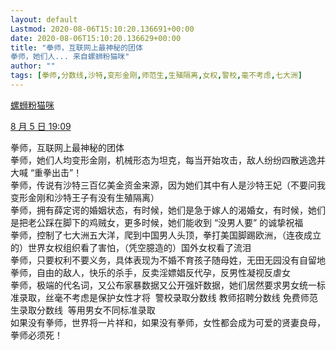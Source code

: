 ```yaml
---
layout: default
Lastmod: 2020-08-06T15:10:20.136691+00:00
date: 2020-08-06T15:10:20.136629+00:00
title: "拳师，互联网上最神秘的团体
拳师，她们人... 来自螺蛳粉猫咪"
author: ""
tags: [拳师,分数线,沙特,变形金刚,师范生,生殖隔离,女权,警校,毫不考虑,七大洲]
---
```


[螺蛳粉猫咪](https://weibo.com/u/7457849135)

[8 月 5 日 19:09](https://www.weibo.com/7457849135/Jex8byNb6?from=page_1005057457849135_profile&wvr=6&mod=weibotime "2020-08-05 19:09")

拳师，互联网上最神秘的团体  
拳师，她们人均变形金刚，机械形态为坦克，每当开始攻击，敌人纷纷四散逃逸并大喊 “重拳出击”！  
拳师，传说有沙特三百亿美金资金来源，因为她们其中有人是沙特王妃（不要问我变形金刚和沙特王子有没有生殖隔离）  
拳师，拥有薛定谔的婚姻状态，有时候，她们是急于嫁人的渴婚女，有时候，她们是把老公踩在脚下的鸡贼女，更多时候，她们能收到 “没男人要” 的诚挚祝福  
拳师，控制了七大洲五大洋，爬到中国男人头顶，拳打美国脚踢欧洲，（连夜成立的）世界女权组织看了害怕，（凭空臆造的）国外女权看了流泪  
拳师，只要权利不要义务，具体表现为不婚不育孩子随母姓，无田无园没有自留地  
拳师，自由的敌人，快乐的杀手，反卖淫嫖娼反代孕，反男性凝视反虐女  
拳师，极端的代名词，又公布家暴数据又公开强奸数据，她们居然要求男女统一标准录取，丝毫不考虑是保护女性才将  警校录取分数线 教师招聘分数线 免费师范生录取分数线  等用男女不同标准录取  
如果没有拳师，世界将一片祥和，如果没有拳师，女性都会成为可爱的贤妻良母，拳师必须死！

